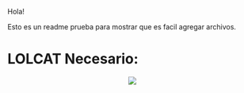 Hola!

Esto es un readme prueba para mostrar que es facil agregar archivos.

# LOLCAT Necesario:
<p align="center">
  <img src="http://globalnerdy.com/wordpress/wp-content/uploads/2007/05/i-can-has-programming-language.jpg">
</p>
